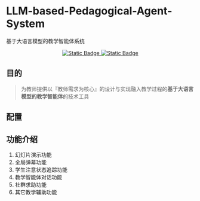 # LLM-based-Pedagogical-Agent-System

基于大语言模型的教学智能体系统

<p align="center">
    <a href="https://ppt.edtoosl.top" target="_blank">
        <img alt="Static Badge" src="https://img.shields.io/badge/系统演示-00bd78">
    </a>
    <a href="https://docs.edtoosl.top" target="_blank">
        <img alt="Static Badge" src="https://img.shields.io/badge/使用文档-00bd78">
    </a>
</p>

## 目的

> 为教师提供以『教师需求为核心』的设计与实现融入教学过程的**基于大语言模型的教学智能体**的技术工具

## 配置

## 功能介绍

1. 幻灯片演示功能
2. 全局弹幕功能
3. 学生注意状态追踪功能
4. 教学智能体对话功能
5. 社群求助功能
6. 其它教学辅助功能
